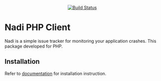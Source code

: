 <p align="center">
<a href="https://github.com/cleaniquecoders/nadi-php/actions"><img src="https://github.com/cleaniquecoders/nadi-php/actions/workflows/run-tests.yml/badge.svg" alt="Build Status"></a>
</p>

# Nadi PHP Client

Nadi is a simple issue tracker for monitoring your application crashes. This package developed for PHP.

## Installation

Refer to [documentation](https://docs.nadi.pro) for installation instruction.
